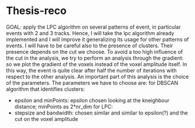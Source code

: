 # Thesis-reco
GOAL: apply the LPC algorithm on several patterns of event, in particular events with 2 and 3 tracks. Hence, I will take the lpc algorithm already implemented and I will improve it generalizing its usage for other patterns of events. I will have to be careful also to the presence of clusters. Their presence depends on the cut we choose. To avoid a too high influence of the cut in the analysis, we try to perform an analysis through the gradient: so we plot the gradient of the voxels instead of the voxel amplitude itself. In this way, the event is quite clear after half the number of iterations with respect to the other analysis.
An important part of this analysis is the choice of the parameters. The parameters we have to choose are: 
for DBSCAN algorithm that identifies clusters: 
* epsilon and minPoints: epsilon chosen looking at the kneighbour distance; minPoints as 2*nr_dim
for LPC:
* stepsize and bandwidth: chosen similar and similar to epsilon(?)
and the cut on the voxel amplitude
